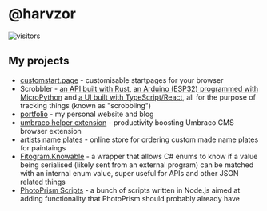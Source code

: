 # @harvzor

![visitors](https://visitor-badge.glitch.me/badge?page_id=harvzor.visitor-badge)

## My projects

- [customstart.page](https://github.com/custom-start-page/customstart.page) - customisable startpages for your browser
- Scrobbler - [an API built with Rust](https://github.com/Harvzor/scrobbler-server), [an Arduino (ESP32) programmed with MicroPython](https://github.com/Harvzor/scrobbler-arduino) and [a UI built with TypeScript/React](https://github.com/Harvzor/scrobbler-ui), all for the purpose of tracking things (known as "scrobbling")
- [portfolio](https://github.com/Harvzor/portfolio) - my personal website and blog
- [umbraco helper extension](https://github.com/Harvzor/Umbraco-Helper-Extension) - productivity boosting Umbraco CMS browser extension
- [artists name plates](https://artistsnameplates.co.uk) - online store for ordering custom made name plates for paintaings
- [Fitogram.Knowable](https://github.com/fitogram/Fitogram.Knowable) - a wrapper that allows C# enums to know if a value being serialised (likely sent from an external program) can be matched with an internal enum value, super useful for APIs and other JSON related things
- [PhotoPrism Scripts](https://github.com/Harvzor/photoprism-scripts) - a bunch of scripts written in Node.js aimed at adding functionality that PhotoPrism should probably already have
